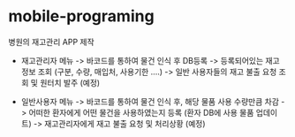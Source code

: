 # mobile-programing
병원의 재고관리 APP 제작

* 재고관리자 메뉴 -> 바코드를 통하여 물건 인식 후 DB등록
              -> 등록되어있는 재고 정보 조회 (구분, 수량, 매입처, 사용기한 ....)
              -> 일반 사용자들의 재고 불출 요청 조회 및 원터치 발주 (예정)
              
              
* 일반사용자 메뉴 -> 바코드를 통하여 물건 인식 후, 해당 물품 사용 수량만큼 차감
              -> 어떠한 환자에게 어떤 물건을 사용하였는지 등록 (환자 DB에 사용 물품 업데이트)
              -> 재고관리자에게 재고 불출 요청 및 처리상황 (예정)
